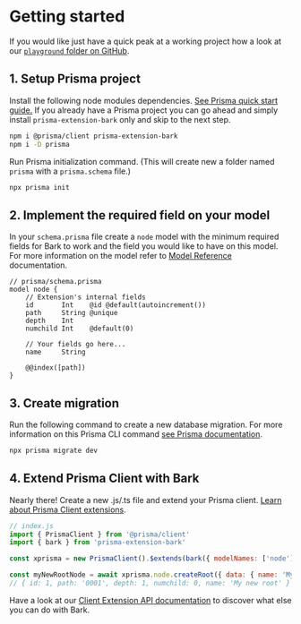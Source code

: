 # Getting started

If you would like just have a quick peak at a working project how a look at our [`playground` folder on GitHub](https://github.com/adamjkb/bark/tree/main/playground).

## 1. Setup Prisma project

Install the following node modules dependencies. [See Prisma quick start guide.](https://www.prisma.io/docs/getting-started/quickstart) If you already have a Prisma project you can go ahead and simply install `prisma-extension-bark` only and skip to the next step.

```bash
npm i @prisma/client prisma-extension-bark 
npm i -D prisma
```

Run Prisma initialization command. (This will create new a folder named `prisma` with a `prisma.schema` file.)

```bash
npx prisma init
```

## 2. Implement the required field on your model

In your `schema.prisma` file create a `node` model with the minimum required fields for Bark to work and the field you would like to have on this model. For more information on the model refer to [Model Reference](model-reference.md) documentation.

```prisma
// prisma/schema.prisma
model node {
    // Extension's internal fields
    id       Int    @id @default(autoincrement())
    path     String @unique
    depth    Int
    numchild Int    @default(0)
    
	// Your fields go here...
    name     String

    @@index([path])
}
```

## 3. Create migration

Run the following command to create a new database migration. For more information on this Prisma CLI command [see Prisma documentation](https://www.prisma.io/docs/reference/api-reference/command-reference#migrate-dev).

```bash
npx prisma migrate dev
```

## 4. Extend Prisma Client with Bark

Nearly there! Create a new .js/.ts file and extend your Prisma client.  [Learn about Prisma Client extensions](https://www.prisma.io/docs/concepts/components/prisma-client/client-extensions#about-prisma-client-extensions).

```js
// index.js
import { PrismaClient } from '@prisma/client'
import { bark } from 'prisma-extension-bark'

const xprisma = new PrismaClient().$extends(bark({ modelNames: ['node'] }))

const myNewRootNode = await xprisma.node.createRoot({ data: { name: 'My new root' } })
// { id: 1, path: '0001', depth: 1, numchild: 0, name: 'My new root' }
```

Have a look at our [Client Extension API documentation](/docs/client-extension-api-reference.md) to discover what else you can do with Bark. 

